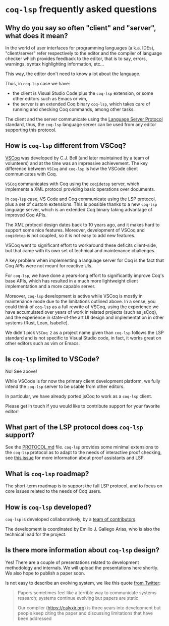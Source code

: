 # `coq-lsp` frequently asked questions

## Why do you say so often "client" and "server", what does it mean?

In the world of user interfaces for programming languages
(a.k.a. IDEs), "client/server" refer respectively to the editor and
the compiler of language checker which provides feedback to the
editor, that is to say, errors, warnings, syntax highlighting
information, etc...

This way, the editor don't need to know a lot about the language.

Thus, in `coq-lsp` case we have:

- the client is Visual Studio Code plus the `coq-lsp` extension, or
  some other editors such as Emacs or vim,
- the server is an extended Coq binary `coq-lsp`, which takes care of
  running and checking Coq commands, among other tasks.

The client and the server communicate using the [Language Server
Protocol](https://microsoft.github.io/language-server-protocol/)
standard, thus, the `coq-lsp` language server can be used from any
editor supporting this protocol.

## How is `coq-lsp` different from VSCoq?

[VSCoq](https://github.com/coq-community/vscoq) was developed by C.J.
Bell (and later maintained by a team of volunteers) and at the
time was an impressive achievement. The key difference between `VSCoq`
and `coq-lsp` is how the VSCode client communicates with Coq.

`VSCoq` communicates with Coq using the `coqidetop` server, which
implements a XML protocol providing basic operations over documents.

In `coq-lsp` case, VS Code and Coq communicate using the LSP protocol,
plus a set of custom extensions. This is possible thanks to a new
`coq-lsp` language server, which is an extended Coq binary taking
advantage of improved Coq APIs.

The XML protocol design dates back to 10 years ago, and it makes hard
to support some nice features. Moreover, development of VSCoq and
`coqidetop` is not coupled, so it is not easy to add new features.

VSCoq went to significant effort to workaround these deficits
client-side, but that came with its own set of technical and
maintenance challenges.

A key problem when implementing a language server for Coq is the fact
that Coq APIs were not meant for reactive UIs.

For `coq-lsp`, we have done a years-long effort to significantly
improve Coq's base APIs, which has resulted in a much more lightweight
client implementation and a more capable server.

Moreover, `coq-lsp` development is active while VSCoq is mostly in
maintenance mode due to the limitations outlined above. In a sense,
you could think of `coq-lsp` as a full rewrite of VSCoq, using the
experience we have accumulated over years of work in related projects
(such as jsCoq), and the experience in state-of-the art UI design and
implementation in other systems (Rust, Lean, Isabelle).

We didn't pick `VSCoq 2` as a project name given than `coq-lsp`
follows the LSP standard and is not specific to Visual Studio code, in
fact, it works great on other editors such as vim or Emacs.

## Is `coq-lsp` limited to VSCode?

No! See above!

While VSCode is for now the primary client development platform,
we fully intend the `coq-lsp` server to be usable from other editors.

In particular, we have already ported jsCoq to work as a `coq-lsp`
client.

Please get in touch if you would like to contribute support for your
favorite editor!

## What part of the LSP protocol does `coq-lsp` support?

See the [PROTOCOL.md](./doc/PROTOCOL.md) file. `coq-lsp` provides some
minimal extensions to the `coq-lsp` protocol as to adapt to the needs
of interactive proof checking, see [this
issue](https://github.com/microsoft/language-server-protocol/issues/1414)
for more information about proof assistants and LSP.

## What is `coq-lsp` roadmap?

The short-term roadmap is to support the full LSP protocol, and to
focus on core issues related to the needs of Coq users.

## How is `coq-lsp` developed?

`coq-lsp` is developed collaboratively, by a [team of
contributors](https://github.com/ejgallego/coq-lsp#team).

The development is coordinated by Emilio J. Gallego Arias, who is also
the technical lead for the project.

## Is there more information about `coq-lsp` design?

Yes! There are a couple of presentations related to development
methodology and internals. We will upload the presentations here
shortly. We also hope to publish a paper soon.

Is not easy to describe an evolving system, we like this quote [from Twitter](https://twitter.com/notypes/status/1610279076320923650):

> Papers sometimes feel like a terrible way to communicate systems
> research; systems continue evolving but papers are static
>
> Our compiler (https://calyxir.org) is three years into development
> but people keep citing the paper and discussing limitations that
> have been addressed
